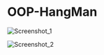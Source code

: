 # OOP-HangMan


![Screenshot_1](https://user-images.githubusercontent.com/88895210/140286500-ebb3e861-59bc-4b46-a65e-26f8e5394f80.png)

![Screenshot_2](https://user-images.githubusercontent.com/88895210/140286576-03eb1125-8ec7-4dd6-8ed4-72470e239489.png)
